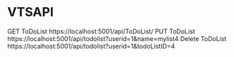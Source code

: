 # VTSAPI

GET ToDoList https://localhost:5001/api/ToDoList/
PUT ToDoList https://localhost:5001/api/todolist?userid=1&name=mylist4
Delete ToDoList https://localhost:5001/api/todolist?userid=1&todoListID=4
